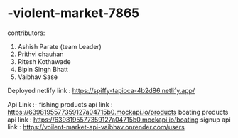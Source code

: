 # -violent-market-7865
contributors:
1. Ashish Parate (team Leader)
2. Prithvi chauhan
3. Ritesh Kothawade
4. Bipin Singh Bhatt
5. Vaibhav Sase

Deployed netlify link : https://spiffy-tapioca-4b2d86.netlify.app/ 

Api Link :-
fishing products api link : https://6398195577359127a04715b0.mockapi.io/products
boating products api link : https://6398195577359127a04715b0.mockapi.io/boating
signup api link : https://voilent-market-api-vaibhav.onrender.com/users
